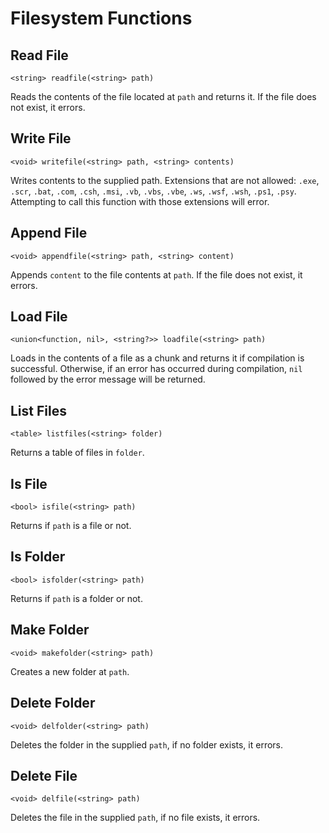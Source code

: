 # Filesystem Functions

## Read File
```syn
<string> readfile(<string> path)  
```
Reads the contents of the file located at `path` and returns it. If the file does not exist, it errors.
## Write File
```syn
<void> writefile(<string> path, <string> contents)  
```
Writes contents to the supplied path.
Extensions that are not allowed: `.exe`, `.scr`, `.bat`, `.com`, `.csh`, `.msi`, `.vb`, `.vbs`, `.vbe`, `.ws`, `.wsf`, `.wsh`, `.ps1`, `.psy`. Attempting to call this function with those extensions will error.
## Append File
```syn
<void> appendfile(<string> path, <string> content)  
```
Appends `content` to the file contents at `path`. If the file does not exist, it errors.
## Load File
```syn
<union<function, nil>, <string?>> loadfile(<string> path)  
```
Loads in the contents of a file as a chunk and returns it if compilation is successful. Otherwise, if an error has occurred during compilation, `nil` followed by the error message will be returned.
## List Files
```syn
<table> listfiles(<string> folder)
```
Returns a table of files in `folder`.
## Is File
```syn
<bool> isfile(<string> path)
```
Returns if `path` is a file or not.
## Is Folder
```syn
<bool> isfolder(<string> path)
```
Returns if `path` is a folder or not.
## Make Folder
```syn
<void> makefolder(<string> path)
```
Creates a new folder at `path`.
## Delete Folder
```syn
<void> delfolder(<string> path)
```
Deletes the folder in the supplied `path`, if no folder exists, it errors.
## Delete File
```syn
<void> delfile(<string> path)
```
Deletes the file in the supplied `path`, if no file exists, it errors.